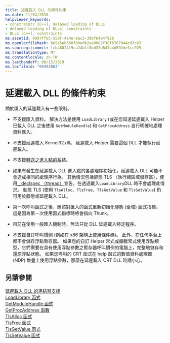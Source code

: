 ```yaml
---
title: 延遲載入 DLL 的條件約束
ms.date: 11/04/2016
helpviewer_keywords:
- constraints [C++], delayed loading of DLLs
- delayed loading of DLLs, constraints
- DLLs [C++], constraints
ms.assetid: 0097ff65-550f-4a4e-8ac3-39bf6404f926
ms.openlocfilehash: be5e5eb360f80e0b2ea9682f38f6787044cd3c63
ms.sourcegitcommit: fcb48824f9ca24b1f8bd37d647a4d592de1cc925
ms.translationtype: MT
ms.contentlocale: zh-TW
ms.lasthandoff: 08/15/2019
ms.locfileid: "69493063"
---
```

# <a name="constraints-of-delay-loading-dlls"></a>延遲載入 DLL 的條件約束

關於匯入的延遲載入有一些限制。

- 不支援匯入資料。 解決方法是使用 `LoadLibrary` (或在您知道延遲載入 Helper 已載入 DLL 之後使用 `GetModuleHandle`) 和 `GetProcAddress` 自行明確地處理資料匯入。

- 不支援延遲載入 Kernel32.dll。 延遲載入 Helper 需要這個 DLL 才能執行延遲載入。

- 不支援[轉送之進入點的系](binding-imports.md)結。

- 如果有發生在延遲載入 DLL 進入點的各處理序初始化，延遲載入 DLL 可能不會造成相同的處理序行為。 其他情況包括靜態 TLS （執行緒區域儲存區），使用[__declspec （thread）](../../cpp/thread.md)宣告，在透過載入`LoadLibrary`DLL 時不會處理此情況。 動態 TLS (使用 `TlsAlloc`、`TlsFree`、`TlsGetValue` 和 `TlsSetValue`) 仍可用於靜態或延遲載入 DLL。

- 第一次呼叫函式之後，應該對匯入的函式重新初始化靜態 (全域) 函式指標。 這是因為第一次使用函式指標時將會指向 Thunk。

- 目前在使用一般匯入機制時，無法只從 DLL 延遲載入特定程序。

- 不支援自訂呼叫慣例 (例如在 x86 架構上使用條件碼)。 此外，在任何平台上都不會儲存浮點暫存器。 如果您的自訂 Helper 常式或攔截常式使用浮點類型，它們需要在具有使用浮點參數之暫存器呼叫慣例的電腦上，完整地儲存和還原浮點狀態。 如果您呼叫的 CRT 函式在 help 函式的數值資料處理器 (NDP) 堆疊上使用浮點參數，那麼在延遲載入 CRT DLL 時請小心。

## <a name="see-also"></a>另請參閱

[延遲載入 DLL 的連結器支援](linker-support-for-delay-loaded-dlls.md)<br/>
[LoadLibrary 函式](/windows/win32/api/libloaderapi/nf-libloaderapi-loadlibraryw)<br/>
[GetModuleHandle 函式](/windows/win32/api/libloaderapi/nf-libloaderapi-getmodulehandlew)<br/>
[GetProcAddress 函數](/windows/win32/api/libloaderapi/nf-libloaderapi-getprocaddress)<br/>
[TlsAlloc 函式](/windows/win32/api/processthreadsapi/nf-processthreadsapi-tlsalloc)<br/>
[TlsFree 函式](/windows/win32/api/processthreadsapi/nf-processthreadsapi-tlsfree)<br/>
[TlsGetValue 函式](/windows/win32/api/processthreadsapi/nf-processthreadsapi-tlsgetvalue)<br/>
[TlsSetValue 函式](/windows/win32/api/processthreadsapi/nf-processthreadsapi-tlssetvalue)

